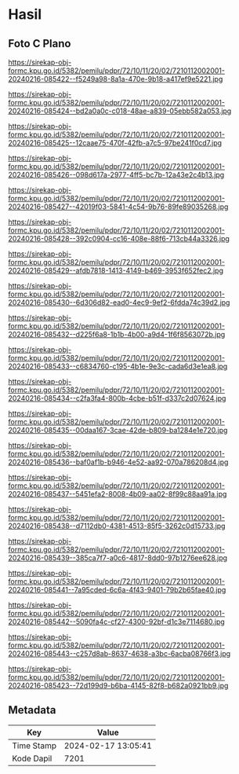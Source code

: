 # Hasil

## Foto C Plano

https://sirekap-obj-formc.kpu.go.id/5382/pemilu/pdpr/72/10/11/20/02/7210112002001-20240216-085422--f5249a98-8a1a-470e-9b18-a417ef9e5221.jpg

https://sirekap-obj-formc.kpu.go.id/5382/pemilu/pdpr/72/10/11/20/02/7210112002001-20240216-085424--bd2a0a0c-c018-48ae-a839-05ebb582a053.jpg

https://sirekap-obj-formc.kpu.go.id/5382/pemilu/pdpr/72/10/11/20/02/7210112002001-20240216-085425--12caae75-470f-42fb-a7c5-97be241f0cd7.jpg

https://sirekap-obj-formc.kpu.go.id/5382/pemilu/pdpr/72/10/11/20/02/7210112002001-20240216-085426--098d617a-2977-4ff5-bc7b-12a43e2c4b13.jpg

https://sirekap-obj-formc.kpu.go.id/5382/pemilu/pdpr/72/10/11/20/02/7210112002001-20240216-085427--42019f03-5841-4c54-9b76-89fe89035268.jpg

https://sirekap-obj-formc.kpu.go.id/5382/pemilu/pdpr/72/10/11/20/02/7210112002001-20240216-085428--392c0904-cc16-408e-88f6-713cb44a3326.jpg

https://sirekap-obj-formc.kpu.go.id/5382/pemilu/pdpr/72/10/11/20/02/7210112002001-20240216-085429--afdb7818-1413-4149-b469-3953f652fec2.jpg

https://sirekap-obj-formc.kpu.go.id/5382/pemilu/pdpr/72/10/11/20/02/7210112002001-20240216-085430--6d306d82-ead0-4ec9-9ef2-6fdda74c39d2.jpg

https://sirekap-obj-formc.kpu.go.id/5382/pemilu/pdpr/72/10/11/20/02/7210112002001-20240216-085432--d225f6a8-1b1b-4b00-a9d4-1f6f8563072b.jpg

https://sirekap-obj-formc.kpu.go.id/5382/pemilu/pdpr/72/10/11/20/02/7210112002001-20240216-085433--c6834760-c195-4b1e-9e3c-cada6d3e1ea8.jpg

https://sirekap-obj-formc.kpu.go.id/5382/pemilu/pdpr/72/10/11/20/02/7210112002001-20240216-085434--c2fa3fa4-800b-4cbe-b51f-d337c2d07624.jpg

https://sirekap-obj-formc.kpu.go.id/5382/pemilu/pdpr/72/10/11/20/02/7210112002001-20240216-085435--00daa167-3cae-42de-b809-ba1284e1e720.jpg

https://sirekap-obj-formc.kpu.go.id/5382/pemilu/pdpr/72/10/11/20/02/7210112002001-20240216-085436--baf0af1b-b946-4e52-aa92-070a786208d4.jpg

https://sirekap-obj-formc.kpu.go.id/5382/pemilu/pdpr/72/10/11/20/02/7210112002001-20240216-085437--5451efa2-8008-4b09-aa02-8f99c88aa91a.jpg

https://sirekap-obj-formc.kpu.go.id/5382/pemilu/pdpr/72/10/11/20/02/7210112002001-20240216-085438--d7112db0-4381-4513-85f5-3262c0d15733.jpg

https://sirekap-obj-formc.kpu.go.id/5382/pemilu/pdpr/72/10/11/20/02/7210112002001-20240216-085439--385ca7f7-a0c6-4817-8dd0-97b1276ee628.jpg

https://sirekap-obj-formc.kpu.go.id/5382/pemilu/pdpr/72/10/11/20/02/7210112002001-20240216-085441--7a95cded-6c6a-4f43-9401-79b2b65fae40.jpg

https://sirekap-obj-formc.kpu.go.id/5382/pemilu/pdpr/72/10/11/20/02/7210112002001-20240216-085442--5090fa4c-cf27-4300-92bf-d1c3e7114680.jpg

https://sirekap-obj-formc.kpu.go.id/5382/pemilu/pdpr/72/10/11/20/02/7210112002001-20240216-085443--c257d8ab-8637-4638-a3bc-6acba08766f3.jpg

https://sirekap-obj-formc.kpu.go.id/5382/pemilu/pdpr/72/10/11/20/02/7210112002001-20240216-085423--72d199d9-b6ba-4145-82f8-b682a0921bb9.jpg


## Metadata

| Key        | Value               |
| ---------- | ------------------- |
| Time Stamp | 2024-02-17 13:05:41 |
| Kode Dapil | 7201                |



